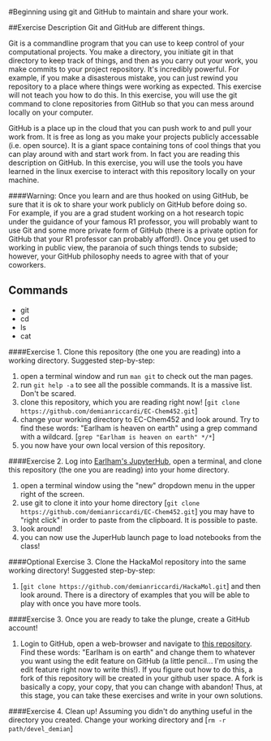 #Beginning using git and GitHub to maintain and share your work. 

##Exercise Description
Git and GitHub are different things.  

Git is a commandline program that you can use to keep control of your computational projects.  You make a directory, you initiate git in that directory to keep track of things, and then as you carry out your work, you make commits to your project repository.  It's incredibly powerful.  For example, if you make a disasterous mistake, you can just rewind you repository to a place where things were working as expected.  This exercise will not teach you how to do this.  In this exercise, you will use the git command to clone repositories from GitHub so that you can mess around locally on your computer.  

GitHub is a place up in the cloud that you can push work to and pull your work from.  It is free as long as you make your projects publicly accessable (i.e. open source).  It is a giant space containing tons of cool things that you can play around with and start work from.  In fact you are reading this description on GitHub.  In this exercise, you will use the tools you have learned in the linux exercise to interact with this repository locally on your machine.  

####Warning: Once you learn and are thus hooked on using GitHub, be sure that it is ok to share your work publicly on GitHub before doing so.  
For example, if you are a grad student working on a hot research topic under the guidance of your famous R1 professor, you will probably want to use Git and some more private form of GitHub (there is a private option for GitHub that your R1 professor can probably afford!).  Once you get used to working in public view, the paranoia of such things tends to subside; however, your GitHub philosophy needs to agree with that of your coworkers.

## Commands
 * git 
 * cd
 * ls
 * cat

####Exercise 1. Clone this repository (the one you are reading) into a working directory.
Suggested step-by-step:
  1. open a terminal window and run `man git` to check out the man pages.
  2. run `git help -a` to see all the possible commands.  It is a massive list.  Don't be scared.
  3. clone this repository, which you are reading right now! [`git clone https://github.com/demianriccardi/EC-Chem452.git`]
  4. change your working directory to EC-Chem452 and look around.  Try to find these words: "Earlham is heaven on earth"
using a grep command with a wildcard.  [`grep "Earlham is heaven on earth" */*`]
  5. you now have your own local version of this repository.  

####Exercise 2. Log into [Earlham's JupyterHub](https://jupyter.cluster.earlham.edu), open a terminal, and clone this repository (the one you are reading) into your home directory.
   1. open a terminal window using the "new" dropdown menu in the upper right of the screen. 
   2. use git to clone it into your home directory [`git clone https://github.com/demianriccardi/EC-Chem452.git`] you may have to "right click" in order to paste from the clipboard.  It is possible to paste.
   3. look around!
   4. you can now use the JuperHub launch page to load notebooks from the class!
  
####Optional Exercise 3.  Clone the HackaMol repository into the same working directory! 
Suggested step-by-step:
  1. [`git clone https://github.com/demianriccardi/HackaMol.git`] and then look around.  There is a directory of examples that you will be able to play with once you have more tools.

####Exercise 3. Once you are ready to take the plunge, create a GitHub account!
  1. Login to GitHub, open a web-browser and navigate to [this repository](https://github.com/demianriccardi/EC-Chem452).  Find these words: "Earlham is on earth" and change them to whatever you want using the edit feature on GitHub (a little pencil... I'm using the edit feature right now to write this!).  If you figure out how to do this, a fork of this repository will be created in your github user space.  A fork is basically a copy, your copy, that you can change with abandon!  Thus, at this stage, you can take these exercises and write in your own solutions.   

####Exercise 4. Clean up!
Assuming you didn't do anything useful in the directory you created.  Change your working directory and [`rm -r path/devel_demian`] 
